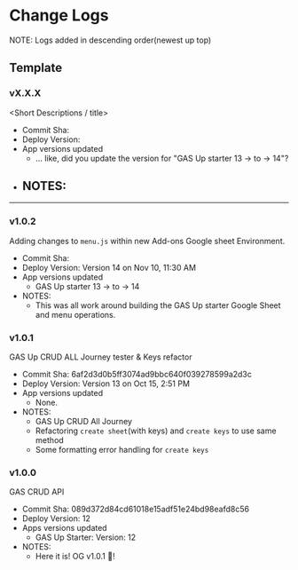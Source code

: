 # Change Logs
NOTE: Logs added in descending order(newest up top)

## Template
### vX.X.X
<Short Descriptions / title>
- Commit Sha:
- Deploy Version:
- App versions updated
  - ... like, did you update the version for "GAS Up starter 13 -> to -> 14"?
- NOTES:
  -

----
### v1.0.2
Adding changes to `menu.js` within new Add-ons Google sheet Environment.
- Commit Sha:
- Deploy Version: Version 14 on Nov 10, 11:30 AM
- App versions updated
  - GAS Up starter 13 -> to -> 14
- NOTES:
  - This was all work around building the GAS Up starter Google Sheet and menu operations.

### v1.0.1
GAS Up CRUD ALL Journey tester & Keys refactor
- Commit Sha: 6af2d3d0b5ff3074ad9bbc640f039278599a2d3c
- Deploy Version: Version 13 on Oct 15, 2:51 PM
- App versions updated
  - None.
- NOTES:
  - GAS Up CRUD All Journey
  - Refactoring `create sheet`(with keys) and `create keys` to use same method
  - Some formatting error handling for `create keys`

### v1.0.0
GAS CRUD API
- Commit Sha: 089d372d84cd61018e15adf51e24bd98eafd8c56
- Deploy Version: 12
- Apps versions updated
  - GAS Up Starter: Version: 12
- NOTES:
  - Here it is! OG v1.0.1 🍾!
